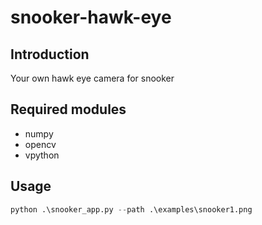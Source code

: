 # snooker-hawk-eye
## Introduction
Your own hawk eye camera for snooker

## Required modules
- numpy
- opencv
- vpython

## Usage
```python
python .\snooker_app.py --path .\examples\snooker1.png
```

